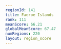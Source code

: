 ```yaml
---
regionId: 141
title: Faeroe Islands
rank: 111
meanScore: 66.21
globalMeanScore: 67.47
numRegions: 220
layout: region_score
---
```

